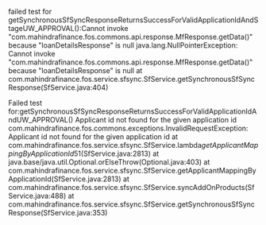 failed test for getSynchronousSfSyncResponseReturnsSuccessForValidApplicationIdAndStageUW_APPROVAL():Cannot invoke "com.mahindrafinance.fos.commons.api.response.MfResponse.getData()" because "loanDetailsResponse" is null
java.lang.NullPointerException: Cannot invoke "com.mahindrafinance.fos.commons.api.response.MfResponse.getData()" because "loanDetailsResponse" is null
	at com.mahindrafinance.fos.service.sfsync.SfService.getSynchronousSfSyncResponse(SfService.java:404)



Failed test for:getSynchronousSfSyncResponseReturnsSuccessForValidApplicationIdAndUW_APPROVAL()
 Applicant id not found for the given application id
com.mahindrafinance.fos.commons.exceptions.InvalidRequestException: Applicant id not found for the given application id
	at com.mahindrafinance.fos.service.sfsync.SfService.lambda$getApplicantMappingByApplicationId$51(SfService.java:2813)
	at java.base/java.util.Optional.orElseThrow(Optional.java:403)
	at com.mahindrafinance.fos.service.sfsync.SfService.getApplicantMappingByApplicationId(SfService.java:2813)
	at com.mahindrafinance.fos.service.sfsync.SfService.syncAddOnProducts(SfService.java:488)
	at com.mahindrafinance.fos.service.sfsync.SfService.getSynchronousSfSyncResponse(SfService.java:353)
